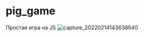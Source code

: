 # pig_game
Простая игра на JS
![capture_20220214143638640](https://user-images.githubusercontent.com/78315545/153820838-6ed3b6e7-5d6a-4b78-afe5-11df6a395b46.png)
